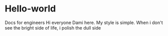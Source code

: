 # Hello-world
Docs for  engineers
Hi everyone
Dami here. My style is simple. When i don't see the bright side of life, i polish the dull side
